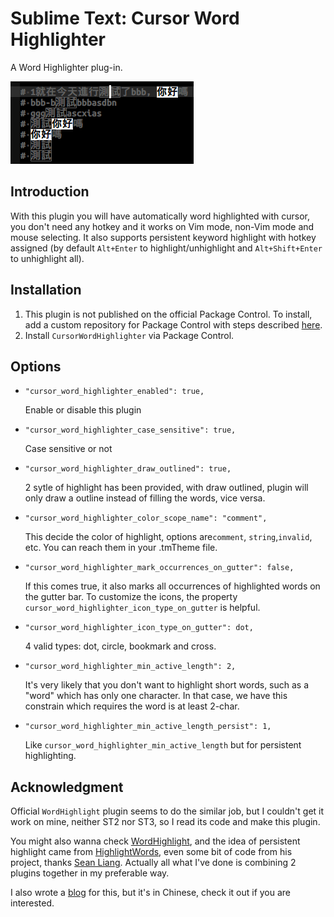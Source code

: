 # Sublime Text: Cursor Word Highlighter

A Word Highlighter plug-in.

![CursorWordHighlighter][screenshot]

## Introduction

With this plugin you will have automatically word highlighted with cursor,
you don't need any hotkey and it works on Vim mode, non-Vim mode and mouse selecting.
It also supports persistent keyword highlight with hotkey assigned
(by default `Alt+Enter` to highlight/unhighlight and `Alt+Shift+Enter` to unhighlight all).

## Installation

1. This plugin is not published on the official Package Control.
   To install, add a custom repository for Package Control with steps described
   [here](https://github.com/jfcherng-sublime/ST-my-package-control/blob/master/README.md#usage).
1. Install `CursorWordHighlighter` via Package Control.

## Options

- `"cursor_word_highlighter_enabled": true,`

  Enable or disable this plugin

- `"cursor_word_highlighter_case_sensitive": true,`

  Case sensitive or not

- `"cursor_word_highlighter_draw_outlined": true,`

  2 sytle of highlight has been provided, with draw outlined,
  plugin will only draw a outline instead of filling the words, vice versa.

- `"cursor_word_highlighter_color_scope_name": "comment",`

  This decide the color of highlight, options are`comment`, `string`,`invalid`, etc.
  You can reach them in your .tmTheme file.

- `"cursor_word_highlighter_mark_occurrences_on_gutter": false,`

  If this comes true, it also marks all occurrences of highlighted words on the gutter bar.
  To customize the icons, the property `cursor_word_highlighter_icon_type_on_gutter` is helpful.

- `"cursor_word_highlighter_icon_type_on_gutter": dot,`

  4 valid types: dot, circle, bookmark and cross.

- `"cursor_word_highlighter_min_active_length": 2,`

  It's very likely that you don't want to highlight short words, such as a "word" which has only one character.
  In that case, we have this constrain which requires the word is at least 2-char.

- `"cursor_word_highlighter_min_active_length_persist": 1,`

  Like `cursor_word_highlighter_min_active_length` but for persistent highlighting.

## Acknowledgment

Official `WordHighlight` plugin seems to do the similar job,
but I couldn't get it work on mine, neither ST2 nor ST3, so I read its code and make this plugin.

You might also wanna check [WordHighlight][2], and the idea of persistent highlight came from [HighlightWords][3],
even some bit of code from his project, thanks [Sean Liang][4].
Actually all what I've done is combining 2 plugins together in my preferable way.

I also wrote a [blog][5] for this, but it's in Chinese, check it out if you are interested.

[screenshot]: https://raw.githubusercontent.com/jfcherng-sublime/ST-CursorWordHighlighter/chinese/docs/images/screenshot.png
[2]: https://github.com/SublimeText/WordHighlight
[3]: https://github.com/seanliang/HighlightWords
[4]: http://weibo.com/seanliang
[5]: http://www.ownself.org/blog/2014/cursor-word-highlighter-for-sublime-text.html
